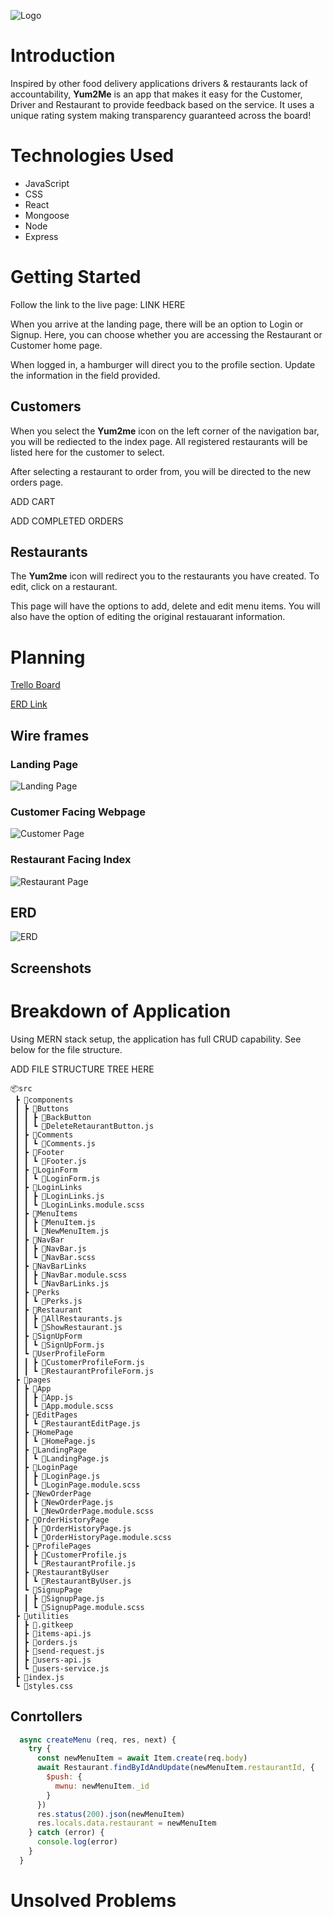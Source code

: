 ![Logo](public/images/logo.png)

# Introduction 
Inspired by other food delivery applications drivers & restaurants lack of accountability, **Yum2Me** is an app that makes it easy for the Customer, Driver and Restaurant to provide feedback based on the service. It uses a unique rating system making transparency guaranteed across the board!

# Technologies Used 

* JavaScript
* CSS
* React 
* Mongoose
* Node
* Express

# Getting Started
Follow the link to the live page:
LINK HERE

When you arrive at the landing page, there will be an option to Login or Signup. Here, you can choose whether you are accessing the Restaurant or Customer home page.

When logged in, a hamburger will direct you to the profile section. Update the information in the field provided. 

## Customers
When you select the **Yum2me** icon on the left corner of the navigation bar, you will be rediected to the index page. All registered restaurants will be listed here for the customer to select.

After selecting a restaurant to order from, you will be directed to the new orders page.

ADD CART

ADD COMPLETED ORDERS

## Restaurants
The **Yum2me** icon will redirect you to the restaurants you have created. To edit, click on a restaurant.

This page will have the options to add, delete and edit menu items. You will also have the option of editing the original restauarant information.


# Planning
[Trello Board](https://trello.com/b/3ZxB27rA/yum2me)

[ERD Link](https://lucid.app/lucidchart/b52bc4f5-208f-4236-b238-51611daf5680/edit?beaconFlowId=6727BA894B6096A9&invitationId=inv_2e64d5cd-5c18-424b-9689-7f77493518d0&page=0_0#)

## Wire frames

### Landing Page
![Landing Page](public/images/landing.png)

### Customer Facing Webpage
![Customer Page](public/images/customerpage.png)

### Restaurant Facing Index
![Restaurant Page](public/images/restaurantpage.png)


## ERD
![ERD](public/images/ERD.png)


## Screenshots

# Breakdown of Application

Using MERN stack setup, the application has full CRUD capability. See below for the file structure.

ADD FILE STRUCTURE TREE HERE

```
📦src
 ┣ 📂components
 ┃ ┣ 📂Buttons
 ┃ ┃ ┣ 📜BackButton
 ┃ ┃ ┗ 📜DeleteRetaurantButton.js
 ┃ ┣ 📂Comments
 ┃ ┃ ┗ 📜Comments.js
 ┃ ┣ 📂Footer
 ┃ ┃ ┗ 📜Footer.js
 ┃ ┣ 📂LoginForm
 ┃ ┃ ┗ 📜LoginForm.js
 ┃ ┣ 📂LoginLinks
 ┃ ┃ ┣ 📜LoginLinks.js
 ┃ ┃ ┗ 📜LoginLinks.module.scss
 ┃ ┣ 📂MenuItems
 ┃ ┃ ┣ 📜MenuItem.js
 ┃ ┃ ┗ 📜NewMenuItem.js
 ┃ ┣ 📂NavBar
 ┃ ┃ ┣ 📜NavBar.js
 ┃ ┃ ┗ 📜NavBar.scss
 ┃ ┣ 📂NavBarLinks
 ┃ ┃ ┣ 📜NavBar.module.scss
 ┃ ┃ ┗ 📜NavBarLinks.js
 ┃ ┣ 📂Perks
 ┃ ┃ ┗ 📜Perks.js
 ┃ ┣ 📂Restaurant
 ┃ ┃ ┣ 📜AllRestaurants.js
 ┃ ┃ ┗ 📜ShowRestaurant.js
 ┃ ┣ 📂SignUpForm
 ┃ ┃ ┗ 📜SignUpForm.js
 ┃ ┗ 📂UserProfileForm
 ┃ ┃ ┣ 📜CustomerProfileForm.js
 ┃ ┃ ┗ 📜RestaurantProfileForm.js
 ┣ 📂pages
 ┃ ┣ 📂App
 ┃ ┃ ┣ 📜App.js
 ┃ ┃ ┗ 📜App.module.scss
 ┃ ┣ 📂EditPages
 ┃ ┃ ┗ 📜RestaurantEditPage.js
 ┃ ┣ 📂HomePage
 ┃ ┃ ┗ 📜HomePage.js
 ┃ ┣ 📂LandingPage
 ┃ ┃ ┗ 📜LandingPage.js
 ┃ ┣ 📂LoginPage
 ┃ ┃ ┣ 📜LoginPage.js
 ┃ ┃ ┗ 📜LoginPage.module.scss
 ┃ ┣ 📂NewOrderPage
 ┃ ┃ ┣ 📜NewOrderPage.js
 ┃ ┃ ┗ 📜NewOrderPage.module.scss
 ┃ ┣ 📂OrderHistoryPage
 ┃ ┃ ┣ 📜OrderHistoryPage.js
 ┃ ┃ ┗ 📜OrderHistoryPage.module.scss
 ┃ ┣ 📂ProfilePages
 ┃ ┃ ┣ 📜CustomerProfile.js
 ┃ ┃ ┗ 📜RestaurantProfile.js
 ┃ ┣ 📂RestaurantByUser
 ┃ ┃ ┗ 📜RestaurantByUser.js
 ┃ ┗ 📂SignupPage
 ┃ ┃ ┣ 📜SignupPage.js
 ┃ ┃ ┗ 📜SignupPage.module.scss
 ┣ 📂utilities
 ┃ ┣ 📜.gitkeep
 ┃ ┣ 📜items-api.js
 ┃ ┣ 📜orders.js
 ┃ ┣ 📜send-request.js
 ┃ ┣ 📜users-api.js
 ┃ ┗ 📜users-service.js
 ┣ 📜index.js
 ┗ 📜styles.css

```
## Conrtollers

```js
  async createMenu (req, res, next) {
    try {
      const newMenuItem = await Item.create(req.body)
      await Restaurant.findByIdAndUpdate(newMenuItem.restaurantId, {
        $push: {
          mwnu: newMenuItem._id
        }
      })
      res.status(200).json(newMenuItem)
      res.locals.data.restaurant = newMenuItem
    } catch (error) {
      console.log(error)
    }
  }
```



# Unsolved Problems 

